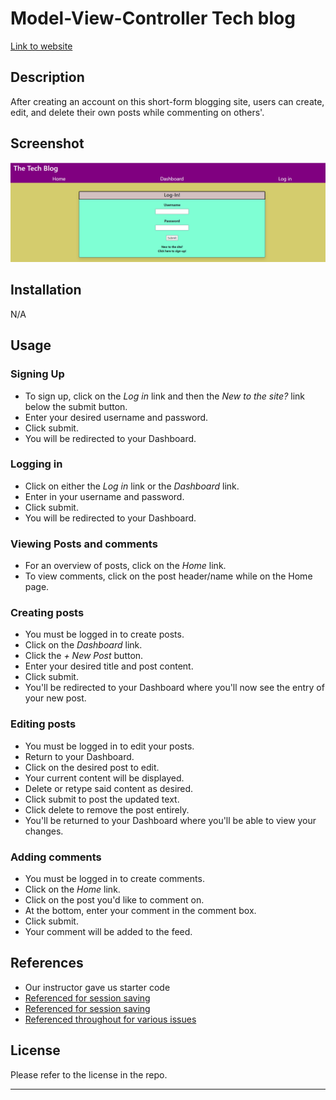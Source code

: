 # Model-View-Controller Tech blog

[Link to website]()

## Description
After creating an account on this short-form blogging site, users can create, edit, and delete their own posts while commenting on others'.

## Screenshot
![App Screenshot](./images/tech-blog-screenshot.png)

## Installation
N/A

## Usage

### Signing Up
* To sign up, click on the *Log in* link and then the *New to the site?* link below the submit button. 
* Enter your desired username and password. 
* Click submit. 
* You will be redirected to your Dashboard. 

### Logging in
* Click on either the *Log in* link or the *Dashboard* link. 
* Enter in your username and password. 
* Click submit. 
* You will be redirected to your Dashboard.

### Viewing Posts and comments
* For an overview of posts, click on the *Home* link.
* To view comments, click on the post header/name while on the Home page. 

### Creating posts
* You must be logged in to create posts.
* Click on the *Dashboard* link. 
* Click the *+ New Post* button.
* Enter your desired title and post content. 
* Click submit. 
* You'll be redirected to your Dashboard where you'll now see the entry of your new post. 

### Editing posts
* You must be logged in to edit your posts.
* Return to your Dashboard. 
* Click on the desired post to edit. 
* Your current content will be displayed.
* Delete or retype said content as desired. 
* Click submit to post the updated text. 
* Click delete to remove the post entirely. 
* You'll be returned to your Dashboard where you'll be able to view your changes. 

### Adding comments 
* You must be logged in to create comments. 
* Click on the *Home* link. 
* Click on the post you'd like to comment on.
* At the bottom, enter your comment in the comment box. 
* Click submit. 
* Your comment will be added to the feed. 

## References
* Our instructor gave us starter code
* [Referenced for session saving](https://expressjs.com/en/resources/middleware/session.html)
* [Referenced for session saving](https://stackoverflow.com/questions/26531143/sessions-wont-save-in-node-js-without-req-session-save)
* [Referenced throughout for various issues](https://sequelize.org/docs/v6/)

## License
Please refer to the license in the repo.
- - -
